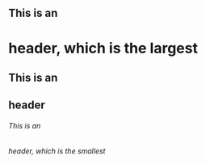 ## This is an <h1> header, which is the largest
## This is an <h2> header
###### This is an <h6> header, which is the smallest
